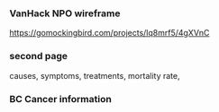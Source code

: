 ### VanHack NPO wireframe

https://gomockingbird.com/projects/lq8mrf5/4gXVnC

### second page

causes, symptoms, treatments, mortality rate,

### BC Cancer information
